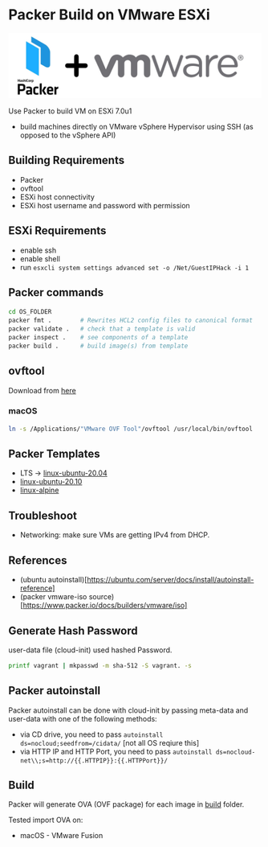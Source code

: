 # Packer Build on VMware ESXi

![packer](docs/packer-logo.png)

Use Packer to build VM on ESXi 7.0u1

- build machines directly on VMware vSphere Hypervisor using SSH (as opposed to the vSphere API)

## Building Requirements

- Packer
- ovftool
- ESXi host connectivity
- ESXi host username and password with permission

## ESXi Requirements

- enable ssh
- enable shell
- run `esxcli system settings advanced set -o /Net/GuestIPHack -i 1`

## Packer commands

```bash
cd OS_FOLDER
packer fmt .        # Rewrites HCL2 config files to canonical format 
packer validate .   # check that a template is valid
packer inspect .    # see components of a template
packer build .      # build image(s) from template
```

## ovftool

Download from [here](https://my.vmware.com/group/vmware/downloads/details?downloadGroup=OVFTOOL441&productId=742)

### macOS

```bash
ln -s /Applications/"VMware OVF Tool"/ovftool /usr/local/bin/ovftool
```

## Packer Templates

- LTS -> [linux-ubuntu-20.04](./linux-ubuntu-20.04/)
- [linux-ubuntu-20.10](./linux-ubuntu-20.10/)
- [linux-alpine](./linux-alpine/)

## Troubleshoot

- Networking: make sure VMs are getting IPv4 from DHCP.

## References

- (ubuntu autoinstall)[https://ubuntu.com/server/docs/install/autoinstall-reference]
- (packer vmware-iso source)[https://www.packer.io/docs/builders/vmware/iso]

## Generate Hash Password

user-data file (cloud-init) used hashed Password.

```bash
printf vagrant | mkpasswd -m sha-512 -S vagrant. -s
```

## Packer autoinstall

Packer autoinstall can be done with cloud-init by  passing meta-data and user-data with one of the following methods:

- via CD drive, you need to pass `autoinstall ds=nocloud;seedfrom=/cidata/` [not all OS reqiure this]
- via HTTP IP and HTTP Port, you need to pass `autoinstall ds=nocloud-net\\;s=http://{{.HTTPIP}}:{{.HTTPPort}}/`

## Build

Packer will generate OVA (OVF package) for each image in [build](./build) folder.

Tested import OVA on:

- macOS - VMware Fusion
